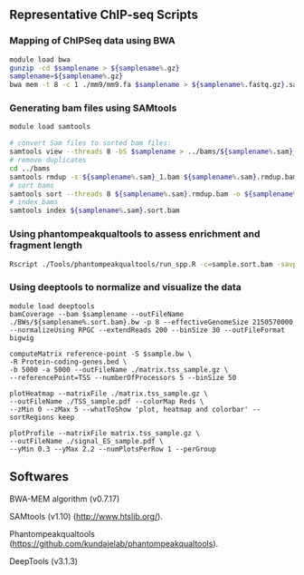 ## Representative ChIP-seq Scripts

### Mapping of ChIPSeq data using BWA

```bash
module load bwa
gunzip -cd $samplename > ${samplename%.gz}
samplename=${samplename%.gz}
bwa mem -t 8 -c 1 ./mm9/mm9.fa $samplename > ${samplename%.fastq.gz}.sam
```




### Generating bam files using SAMtools

```bash
module load samtools

# convert Sam files to sorted bam files:
samtools view --threads 8 -bS $samplename > ../bams/${samplename%.sam}_1.bam
# remove duplicates
cd ../bams
samtools rmdup -s ${samplename%.sam}_1.bam ${samplename%.sam}.rmdup.bam
# sort bams
samtools sort --threads 8 ${samplename%.sam}.rmdup.bam -o ${samplename%.sam}.sort.bam
# index bams
samtools index ${samplename%.sam}.sort.bam
```

### Using phantompeakqualtools to assess enrichment and fragment length

```bash
Rscript ./Tools/phantompeakqualtools/run_spp.R -c=sample.sort.bam -savp=./${i%.sort.bam}.pdf -out=./xcor/xcor_metrics_${i%.sort.bam}.txt
```

### Using deeptools to normalize and visualize the data

```
module load deeptools
bamCoverage --bam $samplename --outFileName ./BWs/${samplename%.sort.bam}.bw -p 8 --effectiveGenomeSize 2150570000 --normalizeUsing RPGC --extendReads 200 --binSize 30 --outFileFormat bigwig

computeMatrix reference-point -S $sample.bw \
-R Protein-coding-genes.bed \
-b 5000 -a 5000 --outFileName ./matrix.tss_sample.gz \
--referencePoint=TSS --numberOfProcessors 5 --binSize 50

plotHeatmap --matrixFile ./matrix.tss_sample.gz \
--outFileName ./TSS_sample.pdf --colorMap Reds \
--zMin 0 --zMax 5 --whatToShow 'plot, heatmap and colorbar' --sortRegions keep

plotProfile --matrixFile matrix.tss_sample.gz \
--outFileName ./signal_ES_sample.pdf \
--yMin 0.3 --yMax 2.2 --numPlotsPerRow 1 --perGroup
```


## Softwares

BWA-MEM algorithm (v0.7.17) 

SAMtools (v1.10) (http://www.htslib.org/). 

Phantompeakqualtools (https://github.com/kundajelab/phantompeakqualtools). 

DeepTools (v3.1.3) 